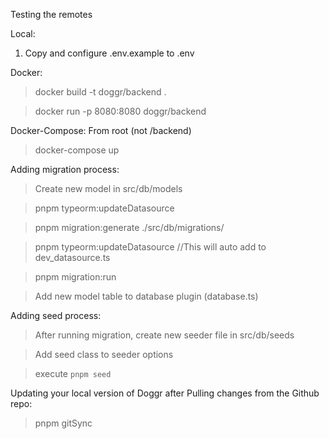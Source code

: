 Testing the remotes

Local:

1. Copy and configure .env.example to .env

Docker:

> docker build -t doggr/backend .

> docker run -p 8080:8080 doggr/backend

Docker-Compose:
From root (not /backend)

> docker-compose up


Adding migration process:

> Create new model in src/db/models

> pnpm typeorm:updateDatasource

> pnpm migration:generate ./src/db/migrations/<NAMEHERE>

> pnpm typeorm:updateDatasource //This will auto add to dev_datasource.ts

> pnpm migration:run

> Add new model table to database plugin (database.ts)

Adding seed process:
> After running migration, create new seeder file in src/db/seeds

> Add seed class to seeder options

> execute `pnpm seed`

Updating your local version of Doggr after Pulling changes from the Github repo:
> pnpm gitSync
  
